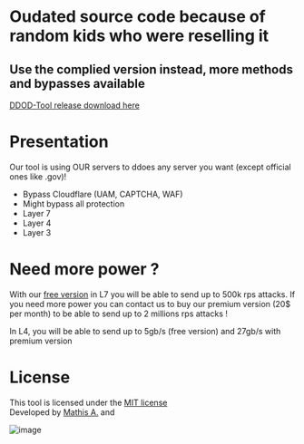<h1>Oudated source code because of random kids who were reselling it</h1>
<h2>Use the complied version instead, more methods and bypasses available</h2>

[DDOD-Tool release download here](https://github.com/MatDvlp/DDoS-Tools/releases/tag/stable)

# Presentation
Our tool is using OUR servers to ddoes any server you want (except official ones like .gov)!
- Bypass Cloudflare (UAM, CAPTCHA, WAF)
- Might bypass all protection
- Layer 7
- Layer 4
- Layer 3

# Need more power ?
With our [free version](https://github.com/MatDvlp/DDoS-Tools/releases/tag/stable) in L7 you will be able to send up to 500k rps attacks.
If you need more power you can contact us to buy our premium version (20$ per month) to be able to send up to 2 millions rps attacks !

In L4, you will be able to send up to 5gb/s (free version) and 27gb/s with premium version

# License
This tool is licensed under the [MIT license]() <br>
Developed by [Mathis A.](https://github.com/matdvlp) and <br>

![image](https://user-images.githubusercontent.com/64200318/235465169-bddadbf2-f991-48aa-bf99-dfde98ee5229.png)
